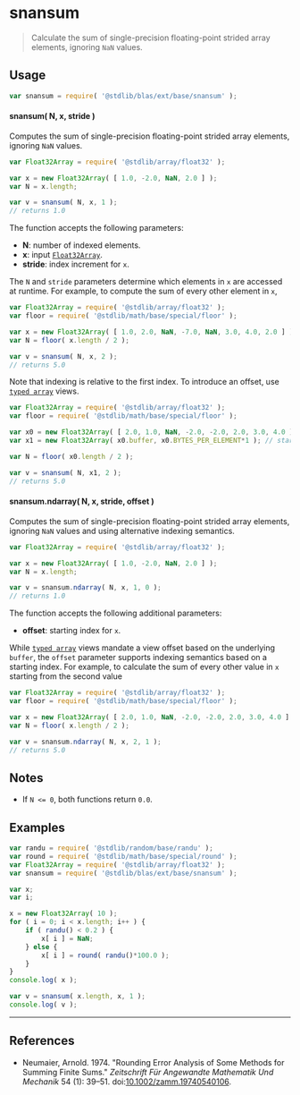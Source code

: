 <!--

@license Apache-2.0

Copyright (c) 2020 The Stdlib Authors.

Licensed under the Apache License, Version 2.0 (the "License");
you may not use this file except in compliance with the License.
You may obtain a copy of the License at

   http://www.apache.org/licenses/LICENSE-2.0

Unless required by applicable law or agreed to in writing, software
distributed under the License is distributed on an "AS IS" BASIS,
WITHOUT WARRANTIES OR CONDITIONS OF ANY KIND, either express or implied.
See the License for the specific language governing permissions and
limitations under the License.

-->

# snansum

> Calculate the sum of single-precision floating-point strided array elements, ignoring `NaN` values.

<section class="intro>">

</section>

<!-- /.intro -->

<section class="usage">

## Usage

```javascript
var snansum = require( '@stdlib/blas/ext/base/snansum' );
```

#### snansum( N, x, stride )

Computes the sum of single-precision floating-point strided array elements, ignoring `NaN` values.

```javascript
var Float32Array = require( '@stdlib/array/float32' );

var x = new Float32Array( [ 1.0, -2.0, NaN, 2.0 ] );
var N = x.length;

var v = snansum( N, x, 1 );
// returns 1.0
```

The function accepts the following parameters:

-   **N**: number of indexed elements.
-   **x**: input [`Float32Array`][@stdlib/array/float32].
-   **stride**: index increment for `x`.

The `N` and `stride` parameters determine which elements in `x` are accessed at runtime. For example, to compute the sum of every other element in `x`,

```javascript
var Float32Array = require( '@stdlib/array/float32' );
var floor = require( '@stdlib/math/base/special/floor' );

var x = new Float32Array( [ 1.0, 2.0, NaN, -7.0, NaN, 3.0, 4.0, 2.0 ] );
var N = floor( x.length / 2 );

var v = snansum( N, x, 2 );
// returns 5.0
```

Note that indexing is relative to the first index. To introduce an offset, use [`typed array`][mdn-typed-array] views.

<!-- eslint-disable stdlib/capitalized-comments -->

```javascript
var Float32Array = require( '@stdlib/array/float32' );
var floor = require( '@stdlib/math/base/special/floor' );

var x0 = new Float32Array( [ 2.0, 1.0, NaN, -2.0, -2.0, 2.0, 3.0, 4.0 ] );
var x1 = new Float32Array( x0.buffer, x0.BYTES_PER_ELEMENT*1 ); // start at 2nd element

var N = floor( x0.length / 2 );

var v = snansum( N, x1, 2 );
// returns 5.0
```

#### snansum.ndarray( N, x, stride, offset )

Computes the sum of single-precision floating-point strided array elements, ignoring `NaN` values and using alternative indexing semantics.

```javascript
var Float32Array = require( '@stdlib/array/float32' );

var x = new Float32Array( [ 1.0, -2.0, NaN, 2.0 ] );
var N = x.length;

var v = snansum.ndarray( N, x, 1, 0 );
// returns 1.0
```

The function accepts the following additional parameters:

-   **offset**: starting index for `x`.

While [`typed array`][mdn-typed-array] views mandate a view offset based on the underlying `buffer`, the `offset` parameter supports indexing semantics based on a starting index.  For example, to calculate the sum of every other value in `x` starting from the second value

```javascript
var Float32Array = require( '@stdlib/array/float32' );
var floor = require( '@stdlib/math/base/special/floor' );

var x = new Float32Array( [ 2.0, 1.0, NaN, -2.0, -2.0, 2.0, 3.0, 4.0 ] );
var N = floor( x.length / 2 );

var v = snansum.ndarray( N, x, 2, 1 );
// returns 5.0
```

</section>

<!-- /.usage -->

<section class="notes">

## Notes

-   If `N <= 0`, both functions return `0.0`.

</section>

<!-- /.notes -->

<section class="examples">

## Examples

<!-- eslint no-undef: "error" -->

```javascript
var randu = require( '@stdlib/random/base/randu' );
var round = require( '@stdlib/math/base/special/round' );
var Float32Array = require( '@stdlib/array/float32' );
var snansum = require( '@stdlib/blas/ext/base/snansum' );

var x;
var i;

x = new Float32Array( 10 );
for ( i = 0; i < x.length; i++ ) {
    if ( randu() < 0.2 ) {
        x[ i ] = NaN;
    } else {
        x[ i ] = round( randu()*100.0 );
    }
}
console.log( x );

var v = snansum( x.length, x, 1 );
console.log( v );
```

</section>

<!-- /.examples -->

* * *

<section class="references">

## References

-   Neumaier, Arnold. 1974. "Rounding Error Analysis of Some Methods for Summing Finite Sums." _Zeitschrift Für Angewandte Mathematik Und Mechanik_ 54 (1): 39–51. doi:[10.1002/zamm.19740540106][@neumaier:1974a].

</section>

<!-- /.references -->

<section class="links">

[@stdlib/array/float32]: https://github.com/stdlib-js/stdlib

[mdn-typed-array]: https://developer.mozilla.org/en-US/docs/Web/JavaScript/Reference/Global_Objects/TypedArray

[@neumaier:1974a]: https://doi.org/10.1002/zamm.19740540106

</section>

<!-- /.links -->
